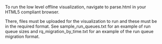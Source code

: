 To run the low level offline visualization, navigate to parse.html in your HTML5 compliant browser.

There, files must be uploaded for the visualization to run and these must be in the required format. See sample_run_queues.txt for an example of run queue sizes and rq_migration_by_time.txt for an example of the run queue migration format.